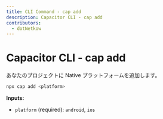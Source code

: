 ```yaml
---
title: CLI Command - cap add
description: Capacitor CLI - cap add
contributors:
  - dotNetkow
---
```


# Capacitor CLI - cap add

あなたのプロジェクトに Native プラットフォームを追加します。

```bash
npx cap add <platform>
```

<strong>Inputs:</strong>

- `platform` (required): `android`, `ios`
